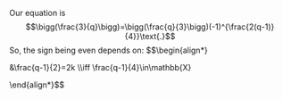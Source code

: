 Our equation is 
$$\bigg(\frac{3}{q}\bigg)=\bigg(\frac{q}{3}\bigg)(-1)^{\frac{2(q-1)}{4}}\text{.}$$
So, the sign being even depends on:
$$\begin{align*}

&\frac{q-1}{2}=2k
\\\iff \frac{q-1}{4}\in\mathbb{X}

\end{align*}$$